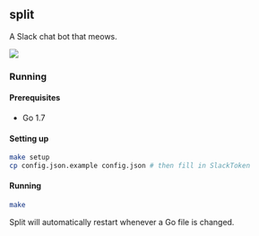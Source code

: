 ## split

A Slack chat bot that meows.

![](http://i.imgur.com/bn5b8U9.jpg)

### Running

#### Prerequisites
- Go 1.7

#### Setting up
```sh
make setup
cp config.json.example config.json # then fill in SlackToken
```

#### Running
```sh
make
```

Split will automatically restart whenever a Go file is changed.
